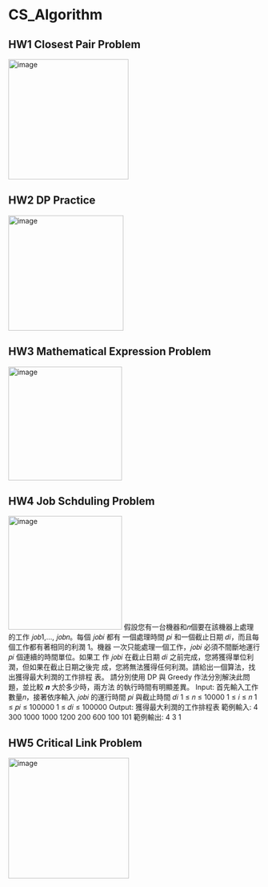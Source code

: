 # CS_Algorithm

## HW1 Closest Pair Problem
<img width="240" alt="image" src="https://user-images.githubusercontent.com/83395975/170953077-2cbcc68c-54c3-4c1d-965f-9bacd490a6c8.png">

## HW2 DP Practice
<img width="230" alt="image" src="https://user-images.githubusercontent.com/83395975/170953669-31c35aab-fea5-4bce-9370-8db488077b3a.png">

## HW3 Mathematical Expression Problem
<img width="227" alt="image" src="https://user-images.githubusercontent.com/83395975/170953806-9f39f1e0-1083-45bf-b489-1bddfe8c9c96.png">

## HW4 Job Schduling Problem
<img width="227" alt="image" src="https://user-images.githubusercontent.com/83395975/170954596-e5159fac-514e-4ffd-bb06-607c1d214b40.png">
假設您有一台機器和𝑛個要在該機器上處理的工作 𝑗𝑜𝑏1,…, 𝑗𝑜𝑏𝑛。每個 𝑗𝑜𝑏𝑖 都有
一個處理時間 𝑝𝑖 和一個截止日期 𝑑𝑖，而且每個工作都有著相同的利潤 1。機器
一次只能處理一個工作，𝑗𝑜𝑏𝑖 必須不間斷地運行 𝑝𝑖 個連續的時間單位。如果工
作 𝑗𝑜𝑏𝑖 在截止日期 𝑑𝑖 之前完成，您將獲得單位利潤，但如果在截止日期之後完
成，您將無法獲得任何利潤。請給出一個算法，找出獲得最大利潤的工作排程
表。
請分別使用 DP 與 Greedy 作法分別解決此問題，並比較 𝒏 大於多少時，兩方法
的執行時間有明顯差異。
Input:
首先輸入工作數量𝑛，接著依序輸入 𝑗𝑜𝑏𝑖 的運行時間 𝑝𝑖 與截止時間 𝑑𝑖
1 ≤ 𝑛 ≤ 10000
1 ≤ 𝑖 ≤ 𝑛
1 ≤ 𝑝𝑖 ≤ 100000
1 ≤ 𝑑𝑖 ≤ 100000
Output:
獲得最大利潤的工作排程表
範例輸入:
4
300 1000
1000 1200
200 600
100 101
範例輸出:
4 3 1

## HW5 Critical Link Problem
<img width="241" alt="image" src="https://user-images.githubusercontent.com/83395975/170953479-4a6ae04b-55e0-4983-8f95-5b2961fa262c.png">
